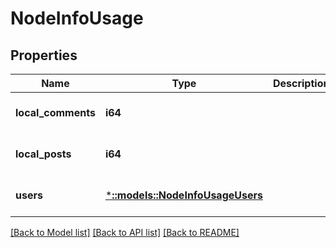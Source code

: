 # NodeInfoUsage

## Properties
Name | Type | Description | Notes
------------ | ------------- | ------------- | -------------
**local_comments** | **i64** |  | [optional] [default to null]
**local_posts** | **i64** |  | [optional] [default to null]
**users** | [***::models::NodeInfoUsageUsers**](NodeInfoUsageUsers.md) |  | [optional] [default to null]

[[Back to Model list]](../README.md#documentation-for-models) [[Back to API list]](../README.md#documentation-for-api-endpoints) [[Back to README]](../README.md)



